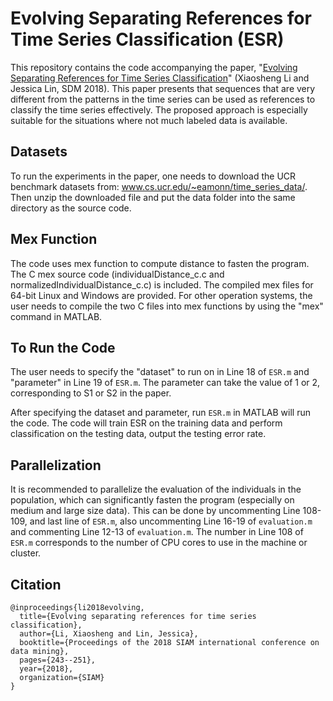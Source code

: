 # Evolving Separating References for Time Series Classification (ESR)

This repository contains the code accompanying the paper, "[Evolving Separating References for Time Series Classification](https://epubs.siam.org/doi/pdf/10.1137/1.9781611975321.28)" (Xiaosheng Li and Jessica Lin, SDM 2018). This paper presents that sequences that are very different from the patterns in the time series can be used as references to classify the time series effectively. The proposed approach is especially suitable for the situations where not much labeled data is available.

## Datasets

To run the experiments in the paper, one needs to download the UCR benchmark datasets from: www.cs.ucr.edu/~eamonn/time_series_data/. Then unzip the downloaded file and put the data folder into the same directory as the source code.

## Mex Function

The code uses mex function to compute distance to fasten the program. The C mex source code (individualDistance_c.c and normalizedIndividualDistance_c.c) is included. The compiled mex files for 64-bit Linux and Windows are provided. For other operation systems, the user needs to compile the two C files into mex functions by using the "mex" command in MATLAB.

## To Run the Code

The user needs to specify the "dataset" to run on in Line 18 of `ESR.m` and "parameter" in Line 19 of `ESR.m`. The parameter can take the value of 1 or 2, corresponding to S1 or S2 in the paper.

After specifying the dataset and parameter, run `ESR.m` in MATLAB will run the code. The code will train ESR on the training data and perform classification on the testing data, output the testing error rate.

## Parallelization

It is recommended to parallelize the evaluation of the individuals in the population, which can significantly fasten the program (especially on medium and large size data). This can be done by uncommenting Line 108-109, and last line of `ESR.m`, also uncommenting Line 16-19 of `evaluation.m` and commenting Line 12-13 of `evaluation.m`. The number in Line 108 of `ESR.m` corresponds to the number of CPU cores to use in the machine or cluster.

## Citation
```
@inproceedings{li2018evolving,
  title={Evolving separating references for time series classification},
  author={Li, Xiaosheng and Lin, Jessica},
  booktitle={Proceedings of the 2018 SIAM international conference on data mining},
  pages={243--251},
  year={2018},
  organization={SIAM}
}
```

